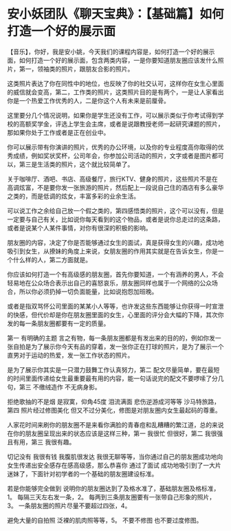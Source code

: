 # 安小妖团队《聊天宝典》：【基础篇】如何打造一个好的展示面

【音乐】，你好，我是安小姚，今天我们的课程内容是，如何打造一个好的展示面，如何打造一个好的展示面，包含两类内容，一是你要知道朋友圈应该发什么照片，第一，领袖类的照片，跟朋友合影的照片。

这类照片表达了你在同性中的地位，也反映了你的社交认可，这样你在女生心里面的威信就会变高，第二，工作类的照片，这类照片目的是有两个，一是让人家看出你是一个热爱工作优秀的人，二是你这个人有未来是前厘骨。

这里要分几个情况说明，如果你是学生还没有工作，可以展示类似于你考试得到学校的高额奖学金，评选上学生会主席，或者是说跟教授老师一起研究课题的照片，那如果你处于工作或者是正在创业中。

你可以展示带有你演讲的照片，优秀的办公环境，以及你的专业程度高你取得的优秀成绩，例如奖状奖杯，公司年会，你参加公司活动的照片，文字或者是图片都可以，第三是生活类的照片，这个就比较简单了。

关于咖啡厅、酒吧、书店、高级餐厅，旅行KTV、健身的照片，这些照片不是在高调炫富，不是要你发一张旅游的照片，然后配上一段说自己住的酒店有多么豪华之类的，而是低调的炫女，丰富多彩的业余生活。

可以说工作之余给自己放一个假之类的，第四感悟类的照片，这个可以没有，但是一定要与自己有关，比如说你每天看到的这个物品，或者是说你总走过的这条路，或者是说某个人某件事情，对你有很深的积极的影响。

朋友圈的内容，决定了你是否能够通过女生的面试，真是获得女生的兴趣，成功地吸引到女生，从撩妹的角度上来说，女朋友圈的作用其实就是在告诉女生，你是一个什么样的人，第二方面就是。

你应该如何打造一个有高级感的朋友圈，首先你要知道，一个有涵养的男人，不会轻易地在公众场合表示出自己的喜怒哀乐，朋友圈同样也属于一个网络的公众场合，所以你必须扔掉一切负面能量，比如说抱怨加班晚。

或者是指双骂怀公司里面的某某小人等等，也许发这些东西能够让你获得一时宣泄的快感，但代价却是你在朋友圈里面的女生，心里面的评分会大幅的下降，其次你发的每一条朋友圈都要有一定的质量。

第一 有明确的主题 言之有物，每一条朋友圈都是有发出来的目的的，例如你发一张自拍是为了展示你今天有品的穿着，发一张你正在打球的照片，是为了展示一个直男对于运动的热爱，发一张工作状态的照片。

是为了展示你其实是一只潜力鼓舞工作认真努力，第二 配文尽量简单，要在最短的时间里面传递给女生最重要最有用的内容，能一句话说完的配文不要啰嗦了分几句，第三 不缴绒造作 不无病身影。

拒绝歌抽的不是烟 是寂寞，仰角45度 泪流满面 悲伤逆游成河等等 沙马特旅路，第四 照片经过修图美化 但又不过分美化，修图是对朋友圈内女生最起码的尊重。

人家花时间来刷你的朋友圈不是来看你满脸的青春痘和乱糟糟的繁江道，总的来说 在你的朋友圈呈现出来的状态应该是这样三种，第一 我很忙 但很好，第二 我很强 且有用，第三 我很有趣。

切记没有 我很有钱 我腹肌很发达 我很无聊等等，当你通过自己的朋友圈成功地向女生传递出安全感存在感高级感，那么恭喜你 通过了面试 成功地吸引到了一大片迷妹了，下面针对初学者的一个基础的朋友圈建设标准。

若是你能够完全做到 说明你的朋友圈达到了及格水准了，基础朋友圈及格标准，1。 每隔三天左右发一条，2。 每两到三条朋友圈要有一张带自己形象的照片，3。 一条朋友圈的照片尽量不要超过四张，4。

 避免大量的自拍照 泛裸的肌肉照等等，5。 不要不修图 也不要过度修图。